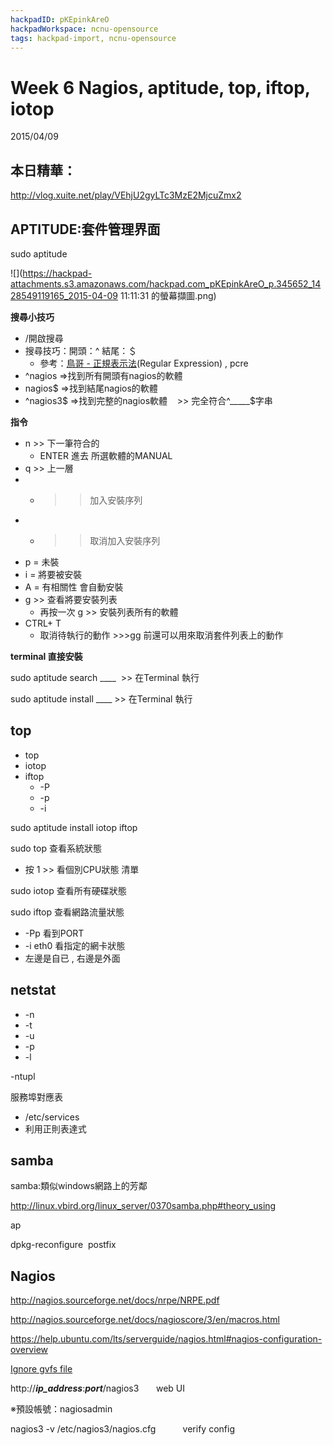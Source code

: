 ```yaml
---
hackpadID: pKEpinkAreO
hackpadWorkspace: ncnu-opensource
tags: hackpad-import, ncnu-opensource
---
```

# Week 6 Nagios, aptitude, top, iftop, iotop

2015/04/09

## 本日精華：

[](http://vlog.xuite.net/play/VEhjU2gyLTc3MzE2MjcuZmx2)http://vlog.xuite.net/play/VEhjU2gyLTc3MzE2MjcuZmx2

## APTITUDE:套件管理界面

sudo aptitude

![](https://hackpad-attachments.s3.amazonaws.com/hackpad.com_pKEpinkAreO_p.345652_1428549119165_2015-04-09 11:11:31 的螢幕擷圖.png)

**搜尋小技巧**

*   /開啟搜尋
*   搜尋技巧：開頭：^ 結尾：＄
    *   參考：[鳥哥 - 正規表示法](http://linux.vbird.org/linux_basic/0330regularex.php)(Regular Expression) , pcre
*   ^nagios =>找到所有開頭有nagios的軟體
*   nagios$ =>找到結尾nagios的軟體
*   ^nagios3$ =>找到完整的nagios軟體    >> 完全符合^_____$字串

**指令**

*   n >> 下一筆符合的
    *   ENTER 進去 所選軟體的MANUAL
*   q >> 上一層
*   + >> 加入安裝序列
*   - >> 取消加入安裝序列
*   p = 未裝 
*   i = 將要被安裝
*   A = 有相關性 會自動安裝
*   g >> 查看將要安裝列表
    *   再按一次 g >> 安裝列表所有的軟體
*   CTRL+ T 
    *   取消待執行的動作 >>>gg 前還可以用來取消套件列表上的動作

**terminal 直接安裝**

sudo aptitude search ____  >> 在Terminal 執行 

sudo aptitude install ____ >> 在Terminal 執行 

## top

*   top
*   iotop
*   iftop 
    *   -P
    *   -p
    *   -i

sudo aptitude install iotop iftop

sudo top 查看系統狀態 

*   按 1 >> 看個別CPU狀態 清單

sudo iotop 查看所有硬碟狀態

sudo iftop 查看網路流量狀態      

*   -Pp 看到PORT 
*   -i eth0 看指定的網卡狀態
*   左邊是自已 , 右邊是外面

## netstat

*   -n
*   -t
*   -u
*   -p
*   -l

-ntupl

服務埠對應表

*   /etc/services
*   利用正則表達式

## samba

samba:類似windows網路上的芳鄰

[](http://linux.vbird.org/linux_server/0370samba.php#theory_using)http://linux.vbird.org/linux_server/0370samba.php#theory_using

ap

dpkg-reconfigure  postfix

## Nagios

[](http://nagios.sourceforge.net/docs/nrpe/NRPE.pdf)http://nagios.sourceforge.net/docs/nrpe/NRPE.pdf

[](http://nagios.sourceforge.net/docs/nagioscore/3/en/macros.html)http://nagios.sourceforge.net/docs/nagioscore/3/en/macros.html

[](https://help.ubuntu.com/lts/serverguide/nagios.html#nagios-configuration-overview)https://help.ubuntu.com/lts/serverguide/nagios.html#nagios-configuration-overview

[Ignore gvfs file](https://help.ubuntu.com/community/Nagios3#Post_Install_Tasks)

[](http://ip_address:port/nagios3)http://**_ip_address_**:**_port_**/nagios3       web UI

※預設帳號：nagiosadmin

nagios3 -v /etc/nagios3/nagios.cfg           verify config
